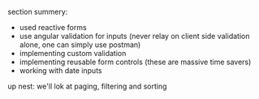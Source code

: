 section summery:
* used reactive forms
* use angular validation for inputs (never relay on client side validation alone, one can simply use postman) 
* implementing custom validation
* implementing reusable form controls (these are massive time savers)
* working with date inputs

up nest: we'll lok at paging, filtering and sorting